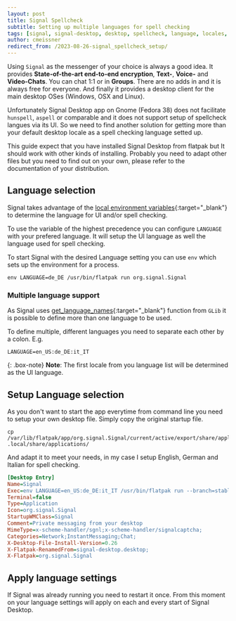 ```yaml
---
layout: post
title: Signal Spellcheck
subtitle: Setting up multiple languages for spell checking
tags: [signal, signal-desktop, desktop, spellcheck, language, locales, configuration]
author: cmeissner
redirect_from: /2023-08-26-signal_spellcheck_setup/
---
```

Using `Signal` as the messenger of your choice is always a good idea. It provides **State-of-the-art end-to-end encryption**, **Text-**, **Voice-** and **Video-Chats**. You can chat 1:1 or in **Groups**. There are no adds in and it is always free for everyone. And finally it provides a desktop client for the main desktop OSes (Windows, OSX and Linux).

Unfortunately Signal Desktop app on Gnome (Fedora 38) does not facilitate `hunspell`, `aspell` or comparable and it does not support setup of spellcheck langues via its UI. So we need to find another solution for getting more than your default desktop locale as a spell checking language setted up.

This guide expect that you have installed Signal Desktop from flatpak but It should work with other kinds of installing. Probably you need to adapt other files but you need to find out on your own, please refer to the documentation of your distribution.

## Language selection

Signal takes advantage of the [local environment variables](https://www.gnu.org/software/gettext/manual/html_node/Locale-Environment-Variables.html){:target="_blank"} to determine the language for UI and/or spell checking.

To use the variable of the highest precedence you can configure `LANGUAGE` with your prefered language. It will setup the UI language as well the language used for spell checking.

To start Signal with the desired Language setting you can use `env` which sets up the environment for a process.

```shell
env LANGUAGE=de_DE /usr/bin/flatpak run org.signal.Signal
```

### Multiple language support

As Signal uses [get_language_names](https://docs.gtk.org/glib/func.get_language_names.html){:target="_blank"} function from `GLib` it is possible to define more than one language to be used.

To define multiple, different languages you need to separate each other by a colon. E.g.

```shell
LANGUAGE=en_US:de_DE:it_IT
```

{: .box-note}
**Note**: The first locale from you language list will be determined as the UI language.

## Setup Language selection

As you don't want to start the app everytime from command line you need to setup your own desktop file. Simply copy the original startup file.

```shell
cp /var/lib/flatpak/app/org.signal.Signal/current/active/export/share/applications/org.signal.Signal.desktop .local/share/applications/
```

And adapt it to meet your needs, in my case I setup English, German and Italian for spell checking.

```ini
[Desktop Entry]
Name=Signal
Exec=env LANGUAGE=en_US:de_DE:it_IT /usr/bin/flatpak run --branch=stable --arch=x86_64 --command=signal-desktop --file-forwarding org.signal.Signal @@u %U @@
Terminal=false
Type=Application
Icon=org.signal.Signal
StartupWMClass=Signal
Comment=Private messaging from your desktop
MimeType=x-scheme-handler/sgnl;x-scheme-handler/signalcaptcha;
Categories=Network;InstantMessaging;Chat;
X-Desktop-File-Install-Version=0.26
X-Flatpak-RenamedFrom=signal-desktop.desktop;
X-Flatpak=org.signal.Signal
```

## Apply language settings

If Signal was already running you need to restart it once. From this moment on your language settings will apply on each and every start of Signal Desktop.

